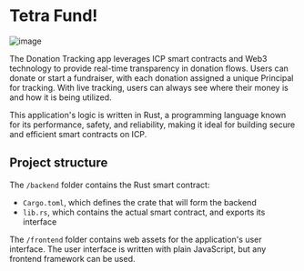 # Tetra Fund!

![image](https://github.com/user-attachments/assets/5974b815-1980-45f6-b7a5-2aa392fa00c3)

The Donation Tracking app leverages ICP smart contracts and Web3 technology to provide real-time transparency in donation flows. Users can donate or start a fundraiser, with each donation assigned a unique Principal for tracking. With live tracking, users can always see where their money is and how it is being utilized.

This application's logic is written in Rust, a programming language known for its performance, safety, and reliability, making it ideal for building secure and efficient smart contracts on ICP.


## Project structure

The `/backend` folder contains the Rust smart contract:

- `Cargo.toml`, which defines the crate that will form the backend
- `lib.rs`, which contains the actual smart contract, and exports its interface

The `/frontend` folder contains web assets for the application's user interface. The user interface is written with plain JavaScript, but any frontend framework can be used.
